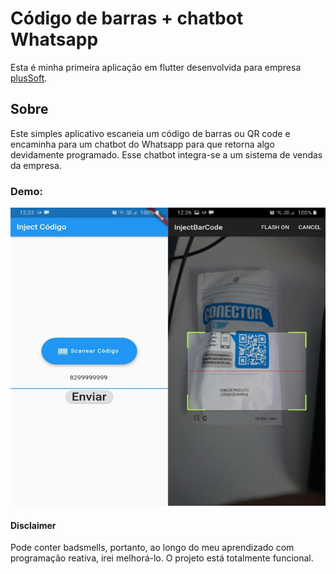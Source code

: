 # Código de barras + chatbot Whatsapp

Esta é minha primeira aplicação em flutter desenvolvida para empresa [plusSoft](https://novo.plussoft.com.br/).

## Sobre

Este simples aplicativo escaneia um código de barras ou QR code e encaminha para um chatbot do Whatsapp para
que retorna algo devidamente programado. Esse chatbot integra-se a um sistema de vendas da empresa.

### Demo:

![alt text](Images/demo.png)

#### Disclaimer

Pode conter badsmells, portanto, ao longo do meu aprendizado com programação reativa, irei melhorá-lo. 
O projeto está totalmente funcional.
